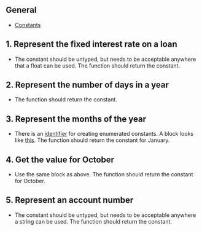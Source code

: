 ## General

- [Constants][const]

## 1. Represent the fixed interest rate on a loan

- The constant should be untyped, but needs to be acceptable anywhere that a float can be used. The function should return the constant.

## 2. Represent the number of days in a year

- The function should return the constant.

## 3. Represent the months of the year

- There is an [identifier][iota] for creating enumerated constants. A block looks like [this][block]. The function should return the constant for January.

## 4. Get the value for October

- Use the same block as above. The function should return the constant for October.

## 5. Represent an account number

- The constant should be untyped, but needs to be acceptable anywhere a string can be used. The function should return the constant.

[const]: https://golang.org/doc/effective_go.html#constants
[iota]: https://golang.org/ref/spec#Iota
[block]: https://golang.org/pkg/debug/macho/#pkg-constants
